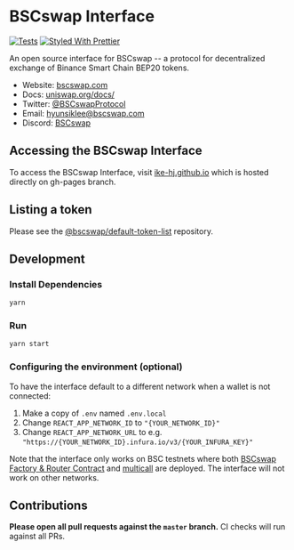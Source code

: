 # BSCswap Interface

[![Tests](https://github.com/bscswap/bscswap-interface/workflows/Tests/badge.svg)](https://github.com/bscswap/bscswap-interface/actions?query=workflow%3ATests)
[![Styled With Prettier](https://img.shields.io/badge/code_style-prettier-ff69b4.svg)](https://prettier.io/)

An open source interface for BSCswap -- a protocol for decentralized exchange of Binance Smart Chain BEP20 tokens.

- Website: [bscswap.com](https://ike-hj.github.io/)
- Docs: [uniswap.org/docs/](https://uniswap.org/docs/)
- Twitter: [@BSCswapProtocol](https://twitter.com/BSCswapProtocol)
- Email: [hyunsiklee@bscswap.com](mailto:hyunsiklee@bscswap.com)
- Discord: [BSCswap](https://discord.gg/xjNuc56)

## Accessing the BSCswap Interface

To access the BSCswap Interface, visit [ike-hj.github.io](https://ike-hj.github.io) which is hosted directly on gh-pages branch.

## Listing a token

Please see the
[@bscswap/default-token-list](https://github.com/bscswap/default-token-list)
repository.

## Development

### Install Dependencies

```bash
yarn
```

### Run

```bash
yarn start
```

### Configuring the environment (optional)

To have the interface default to a different network when a wallet is not connected:

1. Make a copy of `.env` named `.env.local`
2. Change `REACT_APP_NETWORK_ID` to `"{YOUR_NETWORK_ID}"`
3. Change `REACT_APP_NETWORK_URL` to e.g. `"https://{YOUR_NETWORK_ID}.infura.io/v3/{YOUR_INFURA_KEY}"`

Note that the interface only works on BSC testnets where both
[BSCswap Factory & Router Contract](https://github.com/bscswap/contracts/tree/master/contracts) and
[multicall](https://github.com/makerdao/multicall) are deployed.
The interface will not work on other networks.

## Contributions

**Please open all pull requests against the `master` branch.**
CI checks will run against all PRs.
